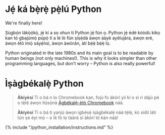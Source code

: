 # Jẹ́ ká bẹ̀rẹ̀ pẹ̀lú Python

We're finally here!

Ṣùgbọ́n lákọ̀ọ́kọ́, jẹ́ kí a sọ ohun tí Python jẹ́ fún ọ. Python jẹ́ èdè kóòdù kíkọ kan tó gbajúmọ̀ púpọ̀ tí a lè lò fún ṣíṣẹ̀dá àwọn ààyè ayélujára, àwọn eré, àwọn ètò ìmọ̀ sáyẹ́ǹsì, àwọn àwòrán, àti bẹ́ẹ̀ bẹ́ẹ̀ lọ.

Python originated in the late 1980s and its main goal is to be readable by human beings (not only machines!). This is why it looks simpler than other programming languages, but don't worry – Python is also really powerful!

# Ìṣàgbékalẹ̀ Python

> **Àkíyèsí** Tí o bá n lo Chromebook kan, fojú fo àkòrí yìí kí o sì rí dájú pé o tẹ̀lé àwọn ìtọ́sọ́nà [Àgbékalẹ̀-ètò Chromebook](../chromebook_setup/README.md) náà.
> 
> **Àkíyèsí** Tí o bá ti yanjú àwọn ìgbésẹ̀ ìṣàgbékalẹ̀ náà tẹ́lẹ̀, kò sídìí láti tún ṣe èyí mọ́ – o lè fò lọ tààrà sí àkòrí tó kàn náà!

{% include "/python_installation/instructions.md" %}